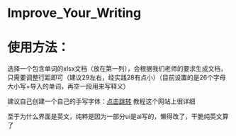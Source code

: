 # Improve_Your_Writing

# 使用方法：

选择一个包含单词的xlsx文档（放在第一列），会根据我们老师的要求生成文档，只需要调整行距即可（建议29左右，经实践28有点小）（目前设置的是26个字母大小写+导入的单词，再空一段用来写释义）

建议自己创建一个自己的手写字体：[点击跳转](http://www.flexifont.com/flexifont-chn/login/) 教程这个网站上很详细

至于为什么界面是英文，纯粹是因为一部分ui是ai写的，懒得改了，干脆纯英文算了
